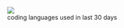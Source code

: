 <figure>
  <img src="https://wakatime.com/share/@95b7b895-c096-4bea-baec-2831e9042998/b5b82faf-ad52-40dc-b46d-f44b24382fb9.svg">
  <figcaption>coding languages used in last 30 days</figcaption>
</figure>
